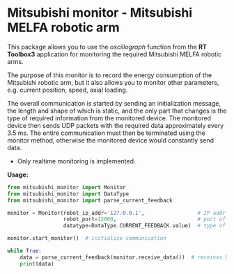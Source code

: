 # Mitsubishi monitor - Mitsubishi MELFA robotic arm

This package allows you to use the _oscillograph_ function from the **RT Toolbox3** application for monitoring the 
required Mitsubishi MELFA robotic arms.

The purpose of this monitor is to record the energy consumption of the Mitsubishi robotic arm, but it also allows 
you to monitor other parameters, e.g. current position, speed, axial loading.

The overall communication is started by sending an initialization message, the length and shape of which is static, 
and the only part that changes is the type of required information from the monitored device. The monitored device 
then sends UDP packets with the required data approximately every 3.5 ms. The entire communication must then be 
terminated using the monitor method, otherwise the monitored device would constantly send data.

- Only realtime monitoring is implemented.

**Usage:**

```python
from mitsubishi_monitor import Monitor
from mitsubishi_monitor import DataType
from mitsubishi_monitor import parse_current_feedback

monitor = Monitor(robot_ip_addr='127.0.0.1',                 # IP addr of monitored device
                  robot_port=12000,                          # port of monitored device
                  datatype=DataType.CURRENT_FEEDBACK.value)  # type of monitoring

monitor.start_monitor()  # initialize communication

while True:
    data = parse_current_feedback(monitor.receive_data())  # receives UDP package
    print(data)
```
